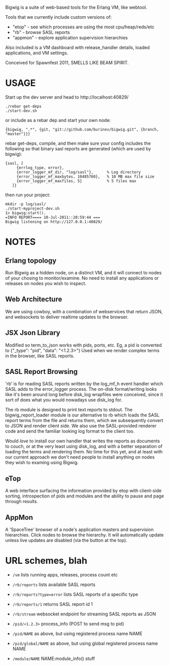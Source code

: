 Bigwig is a suite of web-based tools for the Erlang VM, like webtool.

Tools that we currently include custom versions of:

* "etop"     - see which processes are using the most cpu/heap/reds/etc
* "rb"       - browse SASL reports
* "appmon"   - explore application supervision hierarchies

Also included is a VM dashboard with release_handler details, loaded
applications, and VM settings.


Conceived for Spawnfest 2011, SMELLS LIKE BEAM SPIRIT.

USAGE
=====
Start up the dev server and head to http://localhost:40829/

    ./rebar get-deps
    ./start-dev.sh

or include as a rebar dep and start your own node:

    {bigwig, ".*", {git, "git://github.com/burinov/bigwig.git", {branch, "master"}}}

rebar get-deps, compile, and then make sure your config includes the following
so that binary sasl reports are generated (which are used by bigwig):

    {sasl, [
         {errlog_type, error},
         {error_logger_mf_dir, "log/sasl"},      % Log directory
         {error_logger_mf_maxbytes, 10485760},   % 10 MB max file size
         {error_logger_mf_maxfiles, 5}           % 5 files max
       ]}

then run your project:

    mkdir -p log/sasl/
    ./start-myproject-dev.sh
    1> bigwig:start().
    =INFO REPORT==== 10-Jul-2011::20:59:44 ===
    Bigwig listening on http://127.0.0.1:40829/


NOTES
=====

Erlang topology
---------------
Run Bigwig as a hidden node, on a distinct VM, and it will connect to nodes of
your chosing to monitor/examine. No need to install any applications or releases
on nodes you wish to inspect.


Web Architecture
----------------
We are using cowboy, with a combination of webservices that return JSON, and
websockets to deliver realtime updates to the browser.


JSX Json Library
----------------
Modified so term_to_json works with pids, ports, etc.
Eg, a pid is converted to {"_type": "pid", "data": "<1.2.3>"}
Used when we render complex terms in the browser, like SASL reports.


SASL Report Browsing
--------------------
'rb' is for reading SASL reports written by the log_mf_h event handler which
SASL adds to the error_logger process. The on-disk format/writing looks like
it's been around long before disk_log wrapfiles were conceived, since it sort
of does what you would nowadays use disk_log for.

The rb module is designed to print text reports to stdout.
The bigwig_report_loader module is our alternative to rb which loads the SASL
report terms from the file and returns them, which we subsequently convert to
JSON and render client side. We also use the SASL-provided renderer code and
send the familiar looking log format to the client too.

Would *love* to install our own handler that writes the reports as documents to
couch, or at the very least using disk_log, and with a better separation of
loading the terms and rendering them. No time for this yet, and at least with
our current approach we don't need people to install anything on nodes they
wish to examing using Bigwig.


eTop
----

A web interface surfacing the information provided by etop with client-side
sorting, introspection of pids and modules and the ability to pause and page
through results.


AppMon
------

A 'SpaceTree' browser of a node's application masters and supervision
hierarchies. Click nodes to browse the hierarchy. It will
automatically update unless live updates are disabled (via the button
at the top).


URL schemes, blah
=================

* `/vm`                     lists running apps, releases, process count etc

* `/rb/reports`             lists available SASL reports
* `/rb/reports?type=error`  lists SASL reports of a specific type
* `/rb/reports/1`           returns SASL report id 1
* `/rb/stream`              websocket endpoint for streaming SASL reports as JSON

* `/pid/<1.2.3>`            process_info (POST to send msg to pid)
* `/pid/NAME`               as above, but using registered process name NAME
* `/pid/global/NAME`        as above, but using global registered process name NAME
* `/module/NAME`            NAME:module_info() stuff


